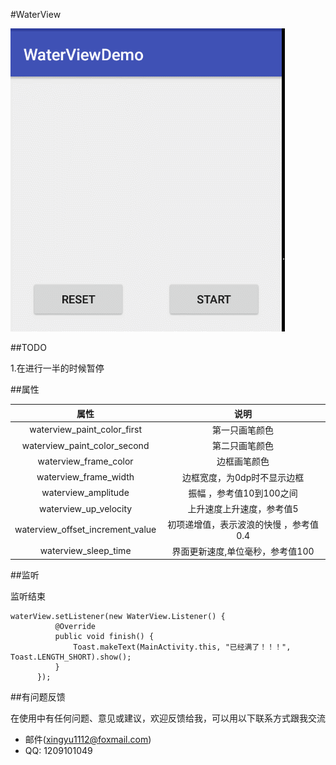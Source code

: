 #WaterView

![image](https://github.com/LongMaoC/WaterView/blob/master/gif/waterview.gif)

##TODO

1.在进行一半的时候暂停

##属性

| 属性                    | 说明                            |
| :-----------------------: |:-------------------------------:|
| waterview_paint_color_first   |  第一只画笔颜色    |
| waterview_paint_color_second   | 第二只画笔颜色 |
| waterview_frame_color   | 边框画笔颜色 |
| waterview_frame_width   | 边框宽度，为0dp时不显示边框 |
| waterview_amplitude     | 振幅 ，参考值10到100之间        |
| waterview_up_velocity   | 上升速度上升速度，参考值5     |
| waterview_offset_increment_value   | 初项递增值，表示波浪的快慢 ，参考值0.4    |
| waterview_sleep_time   | 界面更新速度,单位毫秒，参考值100     |

##监听

监听结束
```
waterView.setListener(new WaterView.Listener() {
          @Override
          public void finish() {
              Toast.makeText(MainActivity.this, "已经满了！！！", Toast.LENGTH_SHORT).show();
          }
      });
```

##有问题反馈

在使用中有任何问题、意见或建议，欢迎反馈给我，可以用以下联系方式跟我交流

* 邮件(xingyu1112@foxmail.com)
* QQ: 1209101049



 
 
